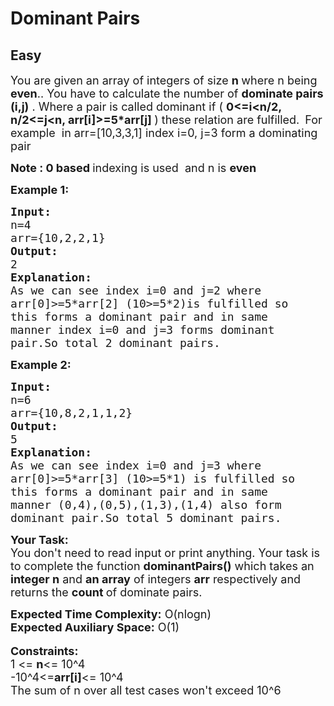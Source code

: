 # Dominant Pairs
## Easy
<div class="problems_problem_content__Xm_eO"><p><span style="font-size:18px">You are given an array of integers of size <strong>n </strong>where n being <strong>even</strong>.. You have to calculate the number of <strong>dominate pairs (i,j)</strong>&nbsp;.&nbsp;Where a pair is called dominant if (&nbsp;<strong>0&lt;=i&lt;n/2, n/2&lt;=j&lt;n, arr[i]&gt;=5*arr[j] </strong>)&nbsp;these&nbsp;relation are&nbsp;fulfilled.</span>&nbsp;<span style="font-size:18px">&nbsp;For example&nbsp;&nbsp;in arr=[10,3,3,1] index i=0, j=3 form a dominating pair<strong><strong> </strong></strong></span></p>

<p><strong><strong><span style="font-size:18px"><strong>Note </strong>: <strong>0</strong> based </span></strong></strong><span style="font-size:18px">indexing is used&nbsp; and n is </span><strong><strong><span style="font-size:18px"><strong>even&nbsp;</strong></span></strong></strong></p>

<p><strong><strong><span style="font-size:18px">Example 1:</span></strong></strong></p>

<pre><strong><strong><span style="font-size:18px"><strong>Input:</strong>
</span></strong></strong><span style="font-size:18px">n=4
arr={10,2,2,1}</span><strong><strong><span style="font-size:18px">
<strong>Output:
</strong></span></strong></strong><span style="font-size:18px">2</span><strong><strong><span style="font-size:18px">
<strong>Explanation:</strong>
</span></strong></strong><span style="font-size:18px">As we can see index i=0 and j=2 where
arr[0]&gt;=5*arr[2] (10&gt;=5*2)is fulfilled so
this forms a dominant pair and in same
manner index i=0 and j=3 forms dominant
pair.So total 2 dominant pairs.</span></pre>

<p><strong><strong><span style="font-size:18px">Example 2:</span></strong></strong><strong><strong> </strong></strong></p>

<pre><strong><strong><span style="font-size:18px"><strong>Input:</strong>
</span></strong></strong><span style="font-size:18px">n=6
arr={10,8,2,1,1,2}</span><strong><strong><span style="font-size:18px">
<strong>Output:
</strong></span></strong></strong><span style="font-size:18px">5<strong><strong><span style="font-size:18px">
</span></strong></strong><strong>Explanation:</strong>
As we can see index i=0 and j=3 where
arr[0]&gt;=5*arr[3] (10&gt;=5*1) is fulfilled so
this forms a dominant pair and in same
manner (0,4),(0,5),(1,3),(1,4) also form
dominant pair.So total 5 dominant pairs.</span></pre>

<p><strong><strong><span style="font-size:18px"><strong>Your Task:</strong></span></strong></strong><br>
<span style="font-size:18px">You don't need to read input or print anything. Your task is to complete the function <strong>dominantPairs()</strong> which takes an <strong>integer n</strong> and <strong>an&nbsp;array</strong> of integers <strong>arr</strong>&nbsp;respectively and returns&nbsp;the <strong>count </strong>of dominate pairs.</span></p>

<p><span style="font-size:18px"><strong>Expected Time Complexity:</strong> O(nlogn)<br>
<strong>Expected Auxiliary Space:</strong> O(1)</span><br>
<br>
<span style="font-size:18px"><strong>Constraints:</strong><br>
1 &lt;= <strong>n</strong>&lt;= 10^4<br>
-10^4&lt;=<strong>arr[i]</strong>&lt;= 10^4<br>
The sum of n over all test cases won't exceed 10^6</span></p>
</div>